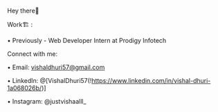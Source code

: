 Hey there👋

Work🏗️ : 

   • Previously - Web Developer Intern at Prodigy Infotech 

Connect with me: 

   • Email: vishaldhuri57@gmail.com 

   • LinkedIn: @[VishalDhuri57(!https://www.linkedin.com/in/vishal-dhuri-1a068026b/)]

   • Instagram: @justvishaalll_
